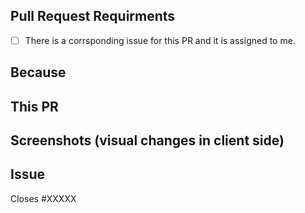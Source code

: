 ## Pull Request Requirments
<!-- Replace the whitespace between the square brackets with an 'x', e.g. [x]. After you create the PR, they will become checked otherwise they will stay unchecked. -->

-   [ ] There is a corrsponding issue for this PR and it is assigned to me.


## Because
<!-- Summarize the purpose or reasons for this PR, e.g. what problem it solves or what benefit it provides. -->

## This PR
<!-- A bullet point list of one or more items describing the specific changes. -->

## Screenshots (visual changes in client side)
<!-- if this pr changes how the website looks please include screenshots of the changes. The changes can be
adding a new component/page or visual changes in an existing component, you do not need to include screenshots of the whole site
just the changes -->

## Issue
<!--If this PR closes an open issue in this repo, replace the XXXXX below with the issue number, e.g. Closes #2013. -->

Closes #XXXXX
